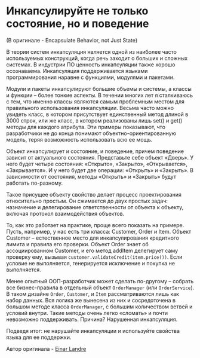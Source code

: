 # Инкапсулируйте не только состояние, но и поведение
(В оригинале - Encapsulate Behavior, not Just State)

В теории систем инкапсуляция является одной из наиболее часто используемых конструкций, когда речь заходит о больших и сложных системах. В индустрии ПО ценность инкапсуляции также хорошо осознаваема. Инкапсуляция поддерживается языками программирования наравне с функциями, модулями и пакетами.

Модули и пакеты инкапсулируют большие объемы и системы, а классы и функции – более тонкие аспекты. В течении многих лет я сталкиваюсь с тем, что именно классы являются самым проблемным местом для правильного использования инкапсуляции. Весьма часто можно увидеть класс, в котором присутствует единственный метод длиной в 3000 строк, или же класс, в котором реализованы лишь set() и get() методы для каждого атрибута. Эти примеры показывают, что разработчики не до конца понимают объектно-ориентированную модель, теряя возможность использовать всю ее мощь.

Объект инкапсулирует и состояние, и поведение, причем поведение зависит от актуального состояния. Представьте себе объект «Дверь». У него будет четыре состояния: «Открыто», «Закрыто», «Открывается», «Закрывается». И у него будет две операции: «Открыть» и «Закрыть». В зависимости от состояния, методы «Открыть» и «Закрыть» будут работать по-разному.

Такое присущее объекту свойство делает процесс проектирования относительно простым. Он сжимается до двух простых задач: назначение и делегирование ответственности от объекта к объекту, включая протокол взаимодействия объектов.

То, как это работает на практике, проще всего показать на примере. Пусть, например, у нас есть три класса: Customer, Order и Item. Объект Customer – естественное место для инкапсулирования кредитного лимита и правила его проверки. Объект Order знает об ассоциированном Customer, и его метод addItem делегирует саму проверку ему, вызывая `customer.validateCredit(item.price())`. Если условие не выполняется, генерируется исключение и покупка не выполняется.

Менее опытный ООП-разработчик может сделать по-другому – собрать все бизнес-правила в отдельный объект `OrderManager` (или `OrderService`). В таком дизайне `Order`, `Customer`, и `Item` рассматриваются лишь как набор данных. Вся логика же вынесена из них и сосредоточена в большом методе класса `OrderManager`, с большим количеством ветвей и условий внутри. Такие методы очень легко «сломать» и почти невозможно поддерживать. Причина? Нарушенная инкапсуляция.

Подведя итог: не нарушайте инкапсуляции и используйте свойства языка для ее поддержки.

Автор оригинала - [Einar Landre](http://programmer.97things.oreilly.com/wiki/index.php/Einar_Landre)